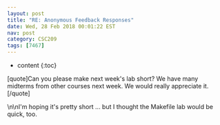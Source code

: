 ```yaml
---
layout: post
title: "RE: Anonymous Feedback Responses"
date: Wed, 28 Feb 2018 00:01:22 EST
nav: post
category: CSC209
tags: [7467]
---
```


* content
{:toc}

[quote]Can you please make next week's lab short? We have many midterms from other courses next week. We would really appreciate it. [/quote]
<!-- more -->
<p>\n\nI'm hoping it's pretty short ... but I thought the Makefile lab would be quick, too.</p>
